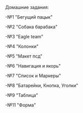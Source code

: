 ﻿
Домашние задания:

-№1 "Бегущий пацык" 

-№2 "Собака барабака"

-№3 "Eagle team"

-№4 "Колонки"

-№5 "Макет псд"

-№6 "Навигация и якорь"

-№7 "Список и Маркеры"

-№8 "Батарейки, Кнопка, Уголки"

-№9 "Таблица"

-№11 "Форма"